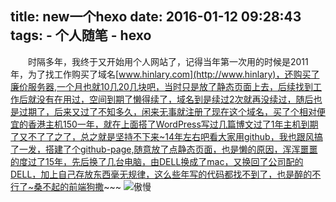 title: new一个hexo
date: 2016-01-12 09:28:43
tags: 
	- 个人随笔
	- hexo
---
&emsp;&emsp;时隔多年，我终于又开始用个人网站了，记得当年第一次用的时候是2011年，为了找工作购买了域名[www.hinlary.com](http://www.hinlary)，还购买了廉价服务器,一个月也就10几20几块吧，当时只是放了静态页面上去，后续找到工作后就没有在用过，空间到期了懒得续了，域名到是续过2次就再没续过，随后也是过期了，后来又过了不知多久，闲来无事就注册了现在这个域名，买了个相对便宜的香港主机150一年，就在上面搭了WordPress写过几篇博文过了1年主机到期了又不了了之了，总之就是坚持不下来~14年左右吧看大家用github，我也跟风搞了一发，搭建了个github-page,随意放了点静态页面，也是懒的原因，浑浑噩噩的度过了15年，先后换了几台电脑，由DELL换成了mac，又换回了公司配的DELL，加上自己存放东西毫无规律，这么些年写的代码都找不到了，也是醉的不行了~桑不起的前端狗撒~~~  ![傲慢](http://i8.tietuku.com/f519f0c6d3ad9eb0.gif)
